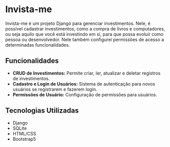# Invista-me

Invista-me é um projeto Django para gerenciar investimentos. Nele, é possível cadastrar investimentos, como a compra de livros e computadores, ou seja aquilo que você está investindo em sí, para que possa evoluir como
pessoa ou desenvolvedor. Nele também configurei permissões de acesso a determinadas funcionalidades.

## Funcionalidades

- **CRUD de Investimentos:** Permite criar, ler, atualizar e deletar registros de investimentos.
- **Cadastro e Login de Usuários:** Sistema de autenticação para novos usuários se registrarem e fazerem login.
- **Permissões de Usuário:** Configuração de permissões para usuários.

## Tecnologias Utilizadas

- Django
- SQLite
- HTML/CSS
- Bootstrap5